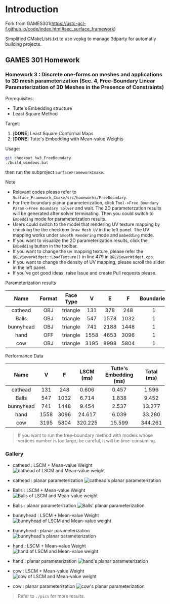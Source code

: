 # Introduction
Fork from GAMES301(https://ustc-gcl-f.github.io/code/index.html#sec_surface_framework)

Simplified CMakeLists.txt to use vcpkg to manage 3dparty for automatly building projects.


## GAMES 301 Homework

### Homework 3 : Discrete one-forms on meshes and applications to 3D mesh parameterization (Sec. 4, Free-Boundary Linear Parameterization of 3D Meshes in the Presence of Constraints)

Prerequisites:
+ Tutte's Embedding structure
+ Least Square Method

Target:
1. [**DONE**] Least Square Conformal Maps
2. [**DONE**] Tutte's Embedding with Mean-value Weights

Usage:
 
```bash
git checkout hw3_FreeBoundary
./build_windows.bat
```
then run the subproject `SurfaceFrameworkCmake`.

Note

+ Relevant codes please refer to `Surface_Framework_Cmake/src/homeworks/FreeBoundary`.
+ For free-boundary planar parameterization, click `Tool->Free Boundary Param->Free Boundary Solver` and wait. The 2D parameterzation results will be generated after solver terminating. Then you could switch to `Embedding` mode for parameterization results.
+ Users could switch to the model that rendering UV texture mapping by checking the the checkbox `Draw Mesh UV` in the left panel. The UV mapping works under `Smooth Rendering` mode and `Embedding` mode.
+ If you want to visualize the 2D parameterization results, click the `Embedding` button in the toolbar.
+ If you want to change the uv mapping texture, please refer the `QGLViewerWidget::LoadTexture()` in line 479 in `QGLViewerWidget.cpp`.
+ If you want to change the density of UV mapping, please scroll the slider in the left panel.
+ If you've got good ideas, raise Issue and create Pull requests please.

Parameterization results

| Name | Format | Face Type | V | E | F | Boundaries | Storage |
| :-: | :-: | :-: | :-: | :-: | :-: | :-: | :-: |
|   cathead | OBJ | triangle |  131 |  378 |  248 | 1 |   8 KB |
|     Balls | OBJ | triangle |  547 | 1578 | 1032 | 1 |  26 KB |
| bunnyhead | OBJ | triangle |  741 | 2188 | 1448 | 1 |  54 KB |
|      hand | OFF | triangle | 1558 | 4653 | 3096 | 1 |  97 KB |
|       cow | OBJ | triangle | 3195 | 8998 | 5804 | 1 | 194 KB |

Performance Data

| Name | V | F | LSCM (ms) | Tutte's Embedding (ms) | Total (ms) |
| :-: | :-: | :-: | :-: | :-: | :-: |
|   cathead |  131 |  248 |   0.606 |  0.457 |   1.596 |
|     Balls |  547 | 1032 |   6.714 |  1.838 |   9.452 |
| bunnyhead |  741 | 1448 |   9.454 |  2.537 |  13.277 |
|      hand | 1558 | 3096 |  24.617 |  6.039 |  33.280 |
|       cow | 3195 | 5804 | 320.225 | 15.599 | 344.261 |

> If you want to run the free-boundary method with models whose vertices number is too large, be careful, it will be time-consuming.

### Gallery

+ cathead : LSCM + Mean-value Weight
![cathead of LSCM and Mean-value weight](pics/uv/cathead.png)
+ cathead : planar parameterization
![cathead's planar parameterization](pics/param/cathead.png)


+ Balls : LSCM + Mean-value Weight
![Balls of LSCM and Mean-value weight](pics/uv/Balls.png)
+ Balls : planar parameterization
![Balls' planar parameterization](pics/param/Balls.png)


+ bunnyhead : LSCM + Mean-value Weight
![bunnyhead of LSCM and Mean-value weight](pics/uv/bunnyhead.png)
+ bunnyhead : planar parameterization
![bunnyhead's planar parameterization](pics/param/bunnyhead.png)


+ hand : LSCM + Mean-value Weight
![hand of LSCM and Mean-value weight](pics/uv/hands.png)
+ hand : planar parameterization
![hand's planar parameterization](pics/param/hands.png)


+ cow : LSCM + Mean-value Weight
![cow of LSCM and Mean-value weight](pics/uv/cow.png)
+ cow : planar parameterization
![cow's planar parameterization](pics/param/cow.png)

> Refer to `./pics` for more results. 
